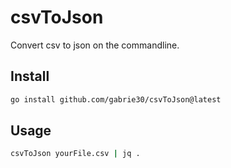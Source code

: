 # csvToJson

Convert csv to json on the commandline.

## Install

```bash
go install github.com/gabrie30/csvToJson@latest
```

## Usage

```bash
csvToJson yourFile.csv | jq .
```
